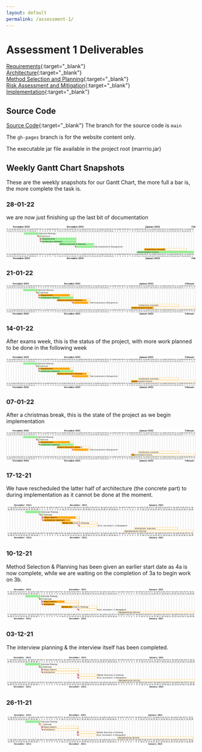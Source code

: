 ```yaml
---
layout: default
permalink: /assessment-1/
---
```


# Assessment 1 Deliverables

[Requirements](https://docs.google.com/document/d/16hXBnRuOlp4zqzA_zcK_SkmF7OMyZRhz/edit?usp=sharing&ouid=107585809267410659192&rtpof=true&sd=true){:target="_blank"} <br />
[Architecture](https://docs.google.com/document/d/1Yt__Iu14Ei12IdPuHcW8BoP418ln_Qt2/edit?usp=sharing&ouid=107585809267410659192&rtpof=true&sd=true){:target="_blank"} <br />
[Method Selection and Planning](https://docs.google.com/document/d/1Xg1J5U-O0h1inFRUL0edg_LQhS0DzXV3/edit?usp=sharing&ouid=107585809267410659192&rtpof=true&sd=true){:target="_blank"} <br />
[Risk Assessment and Mitigation](https://docs.google.com/document/d/1adJiW-fGzJwBOhGwXZ2cfmaXYlsTvrBN/edit?usp=sharing&ouid=107585809267410659192&rtpof=true&sd=true){:target="_blank"} <br />
[Implementation](https://docs.google.com/document/d/1y35sVkcfk1I6XzZC7WTWX4UHDB-uUPiA/edit?usp=sharing&ouid=107585809267410659192&rtpof=true&sd=true){:target="_blank"}

## Source Code

[Source Code](https://github.com/AnnabethS/ENG1-Project){:target="_blank"}
The branch for the source code is `main`

The `gh-pages` branch is for the website content only.

The executable jar file available in the project root (marrrio.jar)

## Weekly Gantt Chart Snapshots

These are the weekly snapshots for our Gantt Chart, the more full a bar is, the more complete the task is.

### 28-01-22

we are now just finishing up the last bit of documentation

![gantt chart for 28-01-22](/img/snapshots/28-01-22.png)

### 21-01-22

![gantt chart for 21-01-22](/img/snapshots/21-01-22.png)

### 14-01-22

After exams week, this is the status of the project, with more work planned to be done in the following week

![gantt chart for 14-01-22](/img/snapshots/14-01-22.png)

### 07-01-22

After a christmas break, this is the state of the project as we begin implementation

![gantt chart for 07-01-22](/img/snapshots/07-01-22.png)

### 17-12-21

We have rescheduled the latter half of architecture (the concrete part) to 
during implementation as it cannot be done at the moment.

![gantt chart for 17-12-21](/img/snapshots/17-12-21.png)

### 10-12-21
Method Selection & Planning has been given an earlier start date as 4a is now complete, while we are waiting on the completion of 3a to begin work on 3b.

![gantt chart for 10-12-21](/img/snapshots/10-12-21.png)

### 03-12-21
The interview planning & the interview itself has been completed.

![gantt chart for 03-12-21](/img/snapshots/03-12-21.png)

### 26-11-21

![gantt chart for 26-11-21](/img/snapshots/26-11-21.png)

